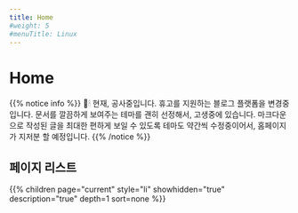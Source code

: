 ```yaml
---
title: Home
#weight: 5
#menuTitle: Linux
---
```


# Home

{{% notice info %}}
🔧🕯 현재, 공사중입니다.
휴고를 지원하는 블로그 플랫폼을 변경중입니다.
문서를 깔끔하게 보여주는 테마를 괜히 선정해서, 고생중에 있습니다.
마크다운으로 작성된 글을 최대한 편하게 보일 수 있도록 테마도 약간씩 수정중이어서, 홈페이지가 지저분 할 예정입니다.
{{% /notice %}}

## 페이지 리스트

{{% children page="current" style="li" showhidden="true" description="true" depth=1 sort=none %}}
